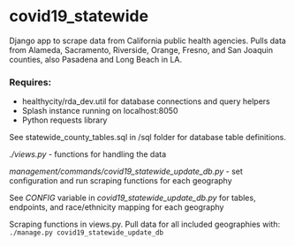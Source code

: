 # covid19_statewide
Django app to scrape data from California public health agencies.  Pulls data from Alameda, Sacramento, Riverside, Orange, Fresno, and San Joaquin counties, also Pasadena and Long Beach in LA.

### Requires:
* healthycity/rda_dev.util for database connections and query helpers
* Splash instance running on localhost:8050
* Python requests library

See statewide_county_tables.sql in /sql folder for database table definitions.

*_./views.py_* - functions for handling the data

*_management/commands/covid19_statewide_update_db.py_* - set configuration and run scraping functions for each geography

See *CONFIG* variable in *_covid19_statewide_update_db.py_* for tables, endpoints, and race/ethnicity mapping for each geography


Scraping functions in views.py.  Pull data for all included geographies with:  
`./manage.py covid19_statewide_update_db`
